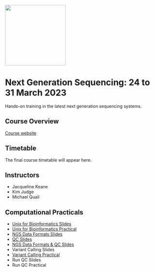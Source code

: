 <img src="https://coursesandconferences.wellcomeconnectingscience.org/wp-content/themes/wcc_courses_and_conferences/dist/assets/svg/logo.svg" width="200" height="200">

# Next Generation Sequencing: 24 to 31 March 2023
Hands-on training in the latest next generation sequencing systems.

## Course Overview

[Course website](https://coursesandconferences.wellcomeconnectingscience.org/event/next-generation-sequencing-20230324/)

## Timetable

The final course timetable will appear here.

## Instructors

- Jacqueline Keane
- Kim Judge
- Michael Quail

## Computational Practicals

- [Unix for Bioinformatics Slides](https://github.com/WCSCourses/NGS23/blob/main/Modules/Unix_for_Bioinformatics/linux_slides.pdf)
- [Unix for Bioinformatics Practical](https://github.com/WCSCourses/NGS23/blob/main/Modules/Unix_for_Bioinformatics/linux_practical.pdf)
- [NGS Data Formats Slides](https://github.com/WCSCourses/NGS23/blob/main/Modules/NGS_Data_Formats_and_QC/data_formats_slides.pdf)
- [QC Slides](https://github.com/WCSCourses/NGS23/blob/main/Modules/NGS_Data_Formats_and_QC/qc_slides.pdf)
- [NGS Data Formats & QC Slides](https://github.com/WCSCourses/NGS23/blob/main/Modules/NGS_Data_Formats_and_QC/data_formats_practical.pdf)
- Variant Calling Slides
- [Variant Calling Practical](https://github.com/WCSCourses/NGS23/blob/main/Modules/Variant_Calling/variant_calling_practical.pdf)
- Run QC Slides
- Run QC Practical
